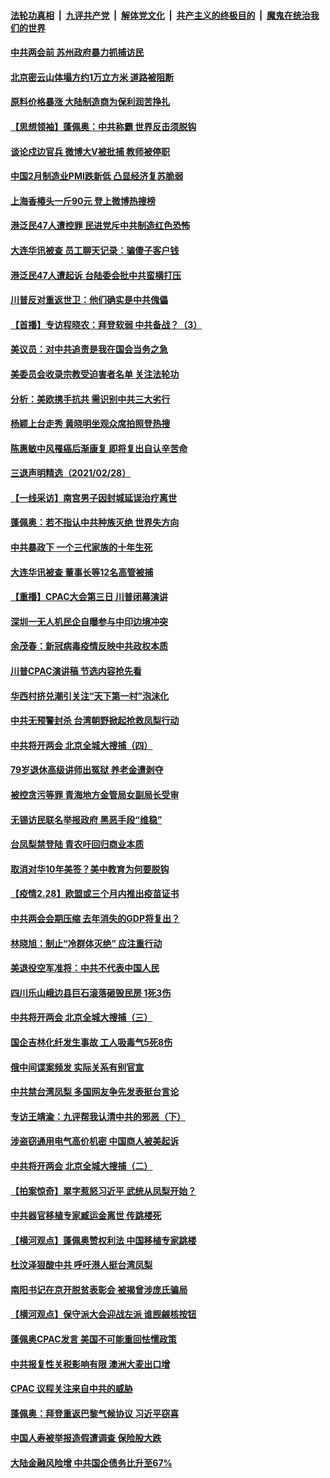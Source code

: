 

####  [法轮功真相](../../../../basic/blob/master/README.md?t=03011831) &nbsp;|&nbsp; [九评共产党](../../../../9ping.md/blob/master/README.md?t=03011831) &nbsp;|&nbsp; [解体党文化](../../../../jtdwh.md/blob/master/README.md?t=03011831)  &nbsp;|&nbsp; [共产主义的终极目的](../../../../gczydzjmd.md/blob/master/README.md?t=03011831) &nbsp;|&nbsp; [魔鬼在统治我们的世界](../../../../mgztzwmdsj.md/blob/master/README.md?t=03011831) 

#### [中共两会前 苏州政府暴力抓捕访民](../pages/nsc413/n12781995.md?t=03011831) 

#### [北京密云山体塌方约1万立方米 道路被阻断](../pages/nsc413/n12781862.md?t=03011831) 

#### [原料价格暴涨 大陆制造商为保利润苦挣扎](../pages/nsc413/n12781518.md?t=03011831) 

#### [【思想领袖】蓬佩奥：中共称霸 世界反击须脱钩](../pages/nsc413/n12781147.md?t=03011831) 

#### [谈论戍边官兵 微博大V被批捕 教师被停职](../pages/nsc413/n12781503.md?t=03011831) 

#### [中国2月制造业PMI跌新低 凸显经济复苏脆弱](../pages/nsc413/n12781607.md?t=03011831) 

#### [上海香椿头一斤90元  登上微博热搜榜](../pages/nsc413/n12781517.md?t=03011831) 

#### [港泛民47人遭控罪 民进党斥中共制造红色恐怖](../pages/nsc413/n12781578.md?t=03011831) 


#### [大连华讯被查 员工聊天记录：骗傻子客户钱](../pages/nsc413/n12781266.md?t=03011831) 

#### [港泛民47人遭起诉 台陆委会批中共蛮横打压](../pages/nsc413/n12781370.md?t=03011831) 

#### [川普反对重返世卫：他们确实是中共傀儡](../pages/nsc413/n12781160.md?t=03011831) 

#### [【首播】专访程晓农：拜登软弱 中共备战？（3）](../pages/nsc413/n12779494.md?t=03011831) 

#### [美议员：对中共追责是我在国会当务之急](../pages/nsc413/n12781003.md?t=03011831) 

#### [美委员会收录宗教受迫害者名单 关注法轮功](../pages/nsc413/n12780753.md?t=03011831) 

#### [分析：美欧携手抗共 需识别中共三大劣行](../pages/nsc413/n12775918.md?t=03011831) 

#### [杨颖上台走秀 黄晓明坐观众席拍照登热搜](../pages/nsc413/n12780937.md?t=03011831) 

#### [陈惠敏中风罹癌后渐康复 即将复出自认辛苦命](../pages/nsc413/n12780646.md?t=03011831) 

#### [三退声明精选（2021/02/28）](../pages/nsc413/n12781128.md?t=03011831) 

#### [【一线采访】南宫男子因封城延误治疗离世](../pages/nsc413/n12780944.md?t=03011831) 

#### [蓬佩奥：若不指认中共种族灭绝 世界失方向](../pages/nsc413/n12780847.md?t=03011831) 

#### [中共暴政下 一个三代家族的十年生死](../pages/nsc413/n12780349.md?t=03011831) 

#### [大连华讯被查 董事长等12名高管被捕](../pages/nsc413/n12780749.md?t=03011831) 

#### [【重播】CPAC大会第三日 川普闭幕演讲](../pages/nsc413/n12779449.md?t=03011831) 

#### [深圳一无人机民企自曝参与中印边境冲突](../pages/nsc413/n12780661.md?t=03011831) 

#### [余茂春：新冠病毒疫情反映中共政权本质](../pages/nsc413/n12780719.md?t=03011831) 

#### [川普CPAC演讲稿 节选内容抢先看](../pages/nsc413/n12780702.md?t=03011831) 

#### [华西村挤兑潮引关注“天下第一村”泡沫化](../pages/nsc413/n12780501.md?t=03011831) 

#### [中共无预警封杀 台湾朝野掀起抢救凤梨行动](../pages/nsc413/n12780243.md?t=03011831) 

#### [中共将开两会 北京全城大搜捕（四）](../pages/nsc413/n12780504.md?t=03011831) 

#### [79岁退休高级讲师出冤狱 养老金遭剥夺](../pages/nsc413/n12780160.md?t=03011831) 

#### [被控贪污等罪 青海地方金管局女副局长受审](../pages/nsc413/n12780222.md?t=03011831) 

#### [无锡访民联名举报政府 黑恶手段“维稳”](../pages/nsc413/n12780347.md?t=03011831) 

#### [台凤梨禁登陆 青农吁回归商业本质](../pages/nsc413/n12780263.md?t=03011831) 

#### [取消对华10年美签？美中教育为何要脱钩](../pages/nsc413/n12777988.md?t=03011831) 

#### [【疫情2.28】欧盟或三个月内推出疫苗证书](../pages/nsc413/n12780129.md?t=03011831) 

#### [中共两会会期压缩 去年消失的GDP将复出？](../pages/nsc413/n12780127.md?t=03011831) 

#### [林晓旭：制止“冷群体灭绝” 应注重行动](../pages/nsc413/n12779736.md?t=03011831) 

#### [美退役空军准将：中共不代表中国人民](../pages/nsc413/n12771145.md?t=03011831) 


#### [四川乐山峨边县巨石滚落砸毁民房 1死3伤](../pages/nsc413/n12779939.md?t=03011831) 

#### [中共将开两会 北京全城大搜捕（三）](../pages/nsc413/n12779894.md?t=03011831) 

#### [国企吉林化纤发生事故 工人吸毒气5死8伤](../pages/nsc413/n12779914.md?t=03011831) 

#### [俄中间谍案频发 实际关系有别官宣](../pages/nsc413/n12780019.md?t=03011831) 

#### [中共禁台湾凤梨 多国网友争先发表挺台言论](../pages/nsc413/n12779783.md?t=03011831) 

#### [专访王靖渝：九评帮我认清中共的邪恶（下）](../pages/nsc413/n12779814.md?t=03011831) 

#### [涉盗窃通用电气高价机密 中国商人被美起诉](../pages/nsc413/n12779369.md?t=03011831) 

#### [中共将开两会 北京全城大搜捕（二）](../pages/nsc413/n12779741.md?t=03011831) 

#### [【拍案惊奇】翠字惹怒习近平 武统从凤梨开始？](../pages/nsc413/n12779667.md?t=03011831) 

#### [中共器官移植专家臧运金离世 传跳楼死](../pages/nsc413/n12778925.md?t=03011831) 

#### [【横河观点】蓬佩奥赞权利法 中国移植专家跳楼](../pages/nsc413/n12779595.md?t=03011831) 

#### [杜汶泽狠酸中共 呼吁港人挺台湾凤梨](../pages/nsc413/n12779516.md?t=03011831) 

#### [南阳书记在京开脱贫表彰会 被揭曾涉庞氏骗局](../pages/nsc413/n12779392.md?t=03011831) 

#### [【横河观点】保守派大会迎战左派 谁觊觎核按钮](../pages/nsc413/n12778261.md?t=03011831) 

#### [蓬佩奥CPAC发言 美国不可能重回怯懦政策](../pages/nsc413/n12779471.md?t=03011831) 

#### [中共报复性关税影响有限 澳洲大麦出口增](../pages/nsc413/n12779370.md?t=03011831) 

#### [CPAC 议程关注来自中共的威胁](../pages/nsc413/n12779505.md?t=03011831) 

#### [蓬佩奥：拜登重返巴黎气候协议 习近平窃喜](../pages/nsc413/n12779452.md?t=03011831) 

#### [中国人寿被举报造假遭调查 保险股大跌](../pages/nsc413/n12779450.md?t=03011831) 

#### [大陆金融风险增 中共国企债务比升至67%](../pages/nsc413/n12779343.md?t=03011831) 

